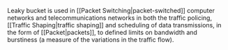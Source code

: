 
Leaky bucket is used in [[Packet Switching|packet-switched]] computer networks and telecommunications networks in both the traffic policing, [[Traffic Shaping|traffic shaping]] and scheduling of data transmissions, in the form of [[Packet|packets]], to defined limits on bandwidth and burstiness (a measure of the variations in the traffic flow).